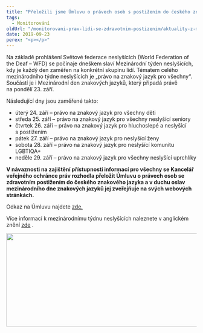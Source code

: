 ```yaml
---
title: "Přeložili jsme Úmluvu o právech osob s postižením do českého znakového jazyka"
tags:
  - Monitorování
oldUrl: "/monitorovani-prav-lidi-se-zdravotnim-postizenim/aktuality-z-monitorovani/aktuality-z-monitorovani-2019/prelozili-jsme-umluvu-o-pravech-osob-s-postizenim-do-ceskeho-znakoveho-jazyka/"
date: 2019-09-23
perex: "<p></p>"
---
```


<!-- imported from the old website -->

<p>Na základě prohlášení Světové federace neslyšících (World Federation of the Deaf – WFD) se počínaje dneškem slaví Mezinárodní týden neslyšících, kdy je každý den zaměřen na konkrétní skupinu lidí. Tématem celého mezinárodního týdne neslyšících je „právo na znakový jazyk pro všechny“. Součástí je i Mezinárodní den znakových jazyků, který připadá právě na pondělí 23. září.</p> <p>Následující dny jsou zaměřené takto:</p><ul><li>úterý 24. září – právo na znakový jazyk pro všechny děti</li><li>středa 25. září – právo na znakový jazyk pro všechny neslyšící seniory</li><li>čtvrtek 26. září – právo na znakový jazyk pro hluchoslepé a neslyšící s postižením</li><li>pátek 27. září – právo na znakový jazyk pro neslyšící ženy</li><li>sobota 28. září – právo na znakový jazyk pro neslyšící komunitu LGBTIQA+</li><li>neděle 29. září – právo na znakový jazyk pro všechny neslyšící uprchlíky</li></ul> <p><b>V návaznosti na zajištění přístupnosti informací pro všechny se Kancelář veřejného ochránce práv rozhodla přeložit Úmluvu o právech osob se zdravotním postižením do českého znakového jazyka a v duchu oslav mezinárodního dne znakových jazyků jej zveřejňuje na svých webových stránkách.</b></p> <p>Odkaz na Úmluvu najdete <a href="https://www.ochrance.cz/monitorovani-prav-lidi-se-zdravotnim-postizenim/umluva-ve-znakovem-jazyce/" target="_blank">zde.</a></p> <p>Více informací k mezinárodnímu týdnu neslyšících naleznete v anglickém znění <a title="Otevření do nového okna" href="http://wfdeaf.org/iwdeaf2019/" target="_blank">zde</a> .</p> <p></p><p><img src="https://www.ochrance.cz/uploads/RTEmagicC_WFD-IWD-IDSL.jpg.jpg" width="593" height="247" alt="" /></p>
